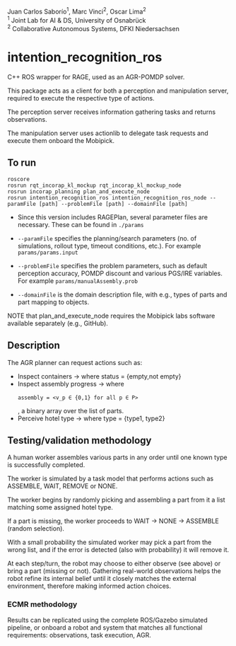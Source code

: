 Juan Carlos Saborío<sup>1</sup>, Marc Vinci<sup>2</sup>, Oscar Lima<sup>2</sup>  
<sup>1</sup> Joint Lab for AI & DS, University of Osnabrück  
<sup>2</sup> Collaborative Autonomous Systems, DFKI Niedersachsen

# intention_recognition_ros

C++ ROS wrapper for RAGE, used as an AGR-POMDP solver.

This package acts as a client for both a perception and manipulation server, required to execute the respective type of actions.

The perception server receives information gathering tasks and returns observations.

The manipulation server uses actionlib to delegate task requests and execute them onboard the Mobipick.

## To run

```
roscore
rosrun rqt_incorap_kl_mockup rqt_incorap_kl_mockup_node
rosrun incorap_planning plan_and_execute_node
rosrun intention_recognition_ros intention_recognition_ros_node --paramFile [path] --problemFile [path] --domainFile [path]
```

- Since this version includes RAGEPlan, several parameter files are necessary. These can be found in ```./params```

- ```--paramFile``` specifies the planning/search parameters (no. of simulations, rollout type, timeout conditions, etc.). For example ```params/params.input```
- ```--problemFile``` specifies the problem parameters, such as default perception accuracy, POMDP discount and various PGS/IRE variables. For example ```params/manualAssembly.prob```
- ```--domainFile``` is the domain description file, with e.g., types of parts and part mapping to objects.

NOTE that plan_and_execute_node requires the Mobipick labs software available separately (e.g., GitHub).

## Description

The AGR planner can request actions such as:

- Inspect containers -> <status> where status = {empty,not empty}
- Inspect assembly progress -> <assembly> where <pre> `assembly = <v_p ∈ {0,1} for all p ∈ P>` </pre>, a binary array over the list of parts.
- Perceive hotel type -> <type> where type = {type1, type2}

## Testing/validation methodology
A human worker assembles various parts in any order until one known type is successfully completed.

The worker is simulated by a task model that performs actions such as ASSEMBLE, WAIT, REMOVE or NONE.

The worker begins by randomly picking and assembling a part from it a list matching some assigned hotel type.

If a part is missing, the worker proceeds to WAIT -> NONE -> ASSEMBLE (random selection).

With a small probability the simulated worker may pick a part from the wrong list, and if the error is detected (also with probability) it will remove it.

At each step/turn, the robot may choose to either observe (see above) or bring a part (missing or not). Gathering real-world observations helps the robot refine its internal belief until it closely matches the external environment, therefore making informed action choices.

### ECMR methodology

Results can be replicated using the complete ROS/Gazebo simulated pipeline, or onboard a robot and system that matches all functional requirements: observations, task execution, AGR.
